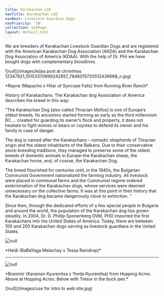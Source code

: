 ```yaml
---
title: Karakachan LGD
navTitle: Karakachan LGD
navNest: Livestock Guardian Dogs
navPriority: '10'
collection: SubPage
layout: default.html
---
```

We are breeders of Karakachan Livestock Guardian Dogs and are registered with the American Karakachan Dog Association (AKDA) and the Karakachan Dog Association of America (KDAA). With the help of Dr. Phil we have bought dogs with complementary bloodlines. 

![null](/images/kdaa post at christmas 12347921_10153370999242857_7846015720512439668_n.jpg)

\*Rayna (Mapacho x Hitar of Syncope Falls) from Running River Ranch\*

History of Karakachans:  The Karakachan dog Association of America describes the breed in this way:

"The Karakachan Dog \[also called Thracian Mollos] is one of Europe’s oldest breeds. Its ancestors started forming as early as the third millennium BC.... created for guarding its owner’s flock and property, it does not hesitate to fight wolves or bears or coyotes to defend its owner and his family in case of danger. 

The dog is named after the Karakachans – nomadic shepherds of Thracian origin and the oldest inhabitants of the Balkans.   Due to their conservative stock-breeding traditions, they managed to preserve some of the oldest breeds of domestic animals in Europe–the Karakachan sheep, the Karakachan horse, and, of course, the Karakachan Dog.

 The breed flourished for centuries until, in the 1940s, the Bulgarian Communist Government nationalized the farming industry.  All livestock were placed in communal farms and the Communist regime ordered extermination of the Karakachan dogs, whose services were deemed unnecessary on the collective farms.   It was at this point in their history that the Karakachan dog became dangerously close to extinction. "

Since then, through the dedicated efforts of a few special people in Bulgaria and around the world, the population of the Karakachan dog has grown steadily.    In 2004, Dr. D. Phillip Sponenberg DVM, PHD imported the first Karakachans into the United States of America.     Today, there are between 100 and 200 Karakachan dogs serving as livestock guardians in the United States.

![null](/images/heidi.jpg)

\*Heidi (BaBaYaga Melachay x Tessa Raindrop)\*

<hr />

![null](/images/19398745_10207437718541427_143098271_n.jpg)

\*Branimir (Karaman Kyurenitsa x Yorda Kyurenitsa) from Hopping Acres. Above at Hopping Acres. Below with Tresor in the buck pen.\*

![null](/images/use for intro to web site.jpg)
